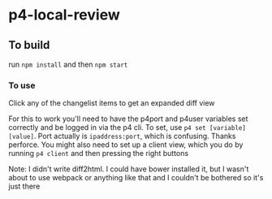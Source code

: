 # p4-local-review

## To build
run `npm install`
and then `npm start`

### To use

Click any of the changelist items to get an expanded diff view

For this to work you'll need to have the p4port and p4user variables set correctly and be logged in via the p4 cli. 
To set, use `p4 set [variable] [value]`. Port actually is `ipaddress:port`, which is confusing. Thanks perforce. You might also need to set up a client view, which you do by running `p4 client` and then pressing the right buttons



Note: I didn't write diff2html. I could have bower installed it, but I wasn't about to use webpack or anything like that and I couldn't be bothered so it's just there
